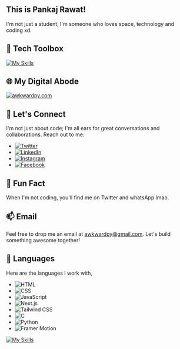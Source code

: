 ## This is Pankaj Rawat!

I'm not just a student, I'm someone who loves space, technology and coding xd. 

## 🔧 Tech Toolbox
[![My Skills](https://skillicons.dev/icons?i=vscode,blender,bootstrap,eclipse,firebase,git,github,mongodb,linux,stackoverflow,&perline=5)](https://skillicons.dev)

## 🌐 My Digital Abode
[![awkwardpy.com](https://img.shields.io/badge/awkwardpy.com-%E2%9C%A8%20Explore%20My%20Digital%20Realm-blue?style=for-the-badge)]([https://awkwardpy-awkward-pys-projects.vercel.app/])

## 💬 Let's Connect
I'm not just about code; I'm all ears for great conversations and collaborations. Reach out to me:

- [![Twitter](https://img.shields.io/badge/Twitter-%40awkwardpy-blue?style=flat)](https://twitter.com/awkwardpy)
- [![LinkedIn](https://img.shields.io/badge/LinkedIn-Pankaj%20Rawat-blue?style=flat)](https://www.linkedin.com/in/pankaj-rawat)
- [![Instagram](https://img.shields.io/badge/Instagram-%40awkwardpy-blue?style=flat)](https://www.instagram.com/awkwardpy)
- [![Facebook](https://img.shields.io/badge/Facebook-%40awkwardpy-blue?style=flat)](https://www.facebook.com/awkwardpy)

## 🌠 Fun Fact
When I'm not coding, you'll find me on Twitter and whatsApp lmao.

## 📫 Email
Feel free to drop me an email at awkwardpy@gmail.com. Let's build something awesome together!

## 🚀 Languages
Here are the languages I work with,

- ![HTML](https://img.shields.io/badge/HTML-HTML5-%23E34F26?style=flat&logo=html5&logoColor=white)
- ![CSS](https://img.shields.io/badge/CSS-CSS3-%231572B6?style=flat&logo=css3&logoColor=white)
- ![JavaScript](https://img.shields.io/badge/JavaScript-%23F7DF1E?style=flat&logo=javascript&logoColor=black)
- ![Next.js](https://img.shields.io/badge/Next.js-%23000000?style=flat&logo=next.js&logoColor=white)
- ![Tailwind CSS](https://img.shields.io/badge/Tailwind_CSS-%231a202c?style=flat&logo=tailwind-css&logoColor=38b2ac)
- ![C](https://img.shields.io/badge/C-%23A8B9CC?style=flat&logo=c&logoColor=black)
- ![Python](https://img.shields.io/badge/Python-%233776AB?style=flat&logo=python&logoColor=white)
- ![Framer Motion](https://img.shields.io/badge/Framer_Motion-%2381C0E3?style=flat&logo=framer&logoColor=white)

[![My Skills](https://skillicons.dev/icons?i=html,css,c,nextjs,py,js,bootstrap,tailwindcss&perline=5)](https://skillicons.dev)



